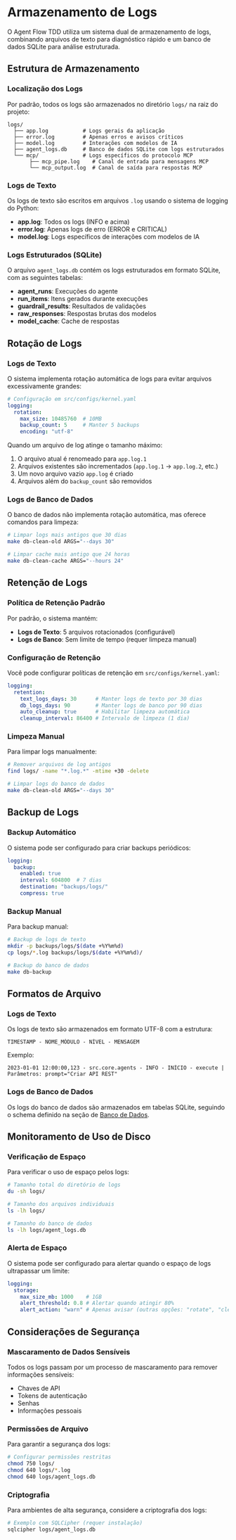 # Armazenamento de Logs

O Agent Flow TDD utiliza um sistema dual de armazenamento de logs, combinando arquivos de texto para diagnóstico rápido e um banco de dados SQLite para análise estruturada.

## Estrutura de Armazenamento

### Localização dos Logs

Por padrão, todos os logs são armazenados no diretório `logs/` na raiz do projeto:

```
logs/
  ├── app.log           # Logs gerais da aplicação
  ├── error.log         # Apenas erros e avisos críticos
  ├── model.log         # Interações com modelos de IA
  ├── agent_logs.db     # Banco de dados SQLite com logs estruturados
  └── mcp/              # Logs específicos do protocolo MCP
       ├── mcp_pipe.log    # Canal de entrada para mensagens MCP
       └── mcp_output.log  # Canal de saída para respostas MCP
```

### Logs de Texto

Os logs de texto são escritos em arquivos `.log` usando o sistema de logging do Python:

- **app.log**: Todos os logs (INFO e acima)
- **error.log**: Apenas logs de erro (ERROR e CRITICAL)
- **model.log**: Logs específicos de interações com modelos de IA

### Logs Estruturados (SQLite)

O arquivo `agent_logs.db` contém os logs estruturados em formato SQLite, com as seguintes tabelas:

- **agent_runs**: Execuções do agente
- **run_items**: Itens gerados durante execuções
- **guardrail_results**: Resultados de validações
- **raw_responses**: Respostas brutas dos modelos
- **model_cache**: Cache de respostas

## Rotação de Logs

### Logs de Texto

O sistema implementa rotação automática de logs para evitar arquivos excessivamente grandes:

```yaml
# Configuração em src/configs/kernel.yaml
logging:
  rotation:
    max_size: 10485760  # 10MB
    backup_count: 5     # Manter 5 backups
    encoding: "utf-8"
```

Quando um arquivo de log atinge o tamanho máximo:
1. O arquivo atual é renomeado para `app.log.1`
2. Arquivos existentes são incrementados (`app.log.1` → `app.log.2`, etc.)
3. Um novo arquivo vazio `app.log` é criado
4. Arquivos além do `backup_count` são removidos

### Logs de Banco de Dados

O banco de dados não implementa rotação automática, mas oferece comandos para limpeza:

```bash
# Limpar logs mais antigos que 30 dias
make db-clean-old ARGS="--days 30"

# Limpar cache mais antigo que 24 horas
make db-clean-cache ARGS="--hours 24"
```

## Retenção de Logs

### Política de Retenção Padrão

Por padrão, o sistema mantém:

- **Logs de Texto**: 5 arquivos rotacionados (configurável)
- **Logs de Banco**: Sem limite de tempo (requer limpeza manual)

### Configuração de Retenção

Você pode configurar políticas de retenção em `src/configs/kernel.yaml`:

```yaml
logging:
  retention:
    text_logs_days: 30      # Manter logs de texto por 30 dias
    db_logs_days: 90        # Manter logs de banco por 90 dias
    auto_cleanup: true      # Habilitar limpeza automática
    cleanup_interval: 86400 # Intervalo de limpeza (1 dia)
```

### Limpeza Manual

Para limpar logs manualmente:

```bash
# Remover arquivos de log antigos
find logs/ -name "*.log.*" -mtime +30 -delete

# Limpar logs do banco de dados
make db-clean-old ARGS="--days 30"
```

## Backup de Logs

### Backup Automático

O sistema pode ser configurado para criar backups periódicos:

```yaml
logging:
  backup:
    enabled: true
    interval: 604800  # 7 dias
    destination: "backups/logs/"
    compress: true
```

### Backup Manual

Para backup manual:

```bash
# Backup de logs de texto
mkdir -p backups/logs/$(date +%Y%m%d)
cp logs/*.log backups/logs/$(date +%Y%m%d)/

# Backup do banco de dados
make db-backup
```

## Formatos de Arquivo

### Logs de Texto

Os logs de texto são armazenados em formato UTF-8 com a estrutura:

```
TIMESTAMP - NOME_MÓDULO - NÍVEL - MENSAGEM
```

Exemplo:
```
2023-01-01 12:00:00,123 - src.core.agents - INFO - INÍCIO - execute | Parâmetros: prompt="Criar API REST"
```

### Logs de Banco de Dados

Os logs do banco de dados são armazenados em tabelas SQLite, seguindo o schema definido na seção de [Banco de Dados](../database/structure.md).

## Monitoramento de Uso de Disco

### Verificação de Espaço

Para verificar o uso de espaço pelos logs:

```bash
# Tamanho total do diretório de logs
du -sh logs/

# Tamanho dos arquivos individuais
ls -lh logs/

# Tamanho do banco de dados
ls -lh logs/agent_logs.db
```

### Alerta de Espaço

O sistema pode ser configurado para alertar quando o espaço de logs ultrapassar um limite:

```yaml
logging:
  storage:
    max_size_mb: 1000    # 1GB
    alert_threshold: 0.8 # Alertar quando atingir 80%
    alert_action: "warn" # Apenas avisar (outras opções: "rotate", "clean")
```

## Considerações de Segurança

### Mascaramento de Dados Sensíveis

Todos os logs passam por um processo de mascaramento para remover informações sensíveis:

- Chaves de API
- Tokens de autenticação
- Senhas
- Informações pessoais

### Permissões de Arquivo

Para garantir a segurança dos logs:

```bash
# Configurar permissões restritas
chmod 750 logs/
chmod 640 logs/*.log
chmod 640 logs/agent_logs.db
```

### Criptografia

Para ambientes de alta segurança, considere a criptografia dos logs:

```bash
# Exemplo com SQLCipher (requer instalação)
sqlcipher logs/agent_logs.db
``` 